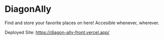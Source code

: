 # DiagonAlly

Find and store your favorite places on here! Accesible whenever, wherever.

Deployed Site: https://diagon-ally-front.vercel.app/
